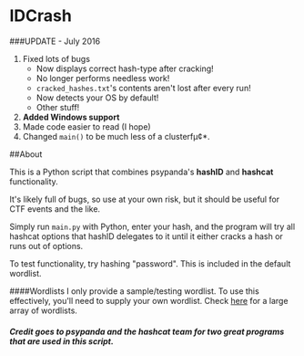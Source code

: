# IDCrash

###UPDATE - July 2016
1. Fixed lots of bugs
   * Now displays correct hash-type after cracking!
   * No longer performs needless work!
   * `cracked_hashes.txt`'s contents aren't lost after every run!
   * Now detects your OS by default!
   * Other stuff!
2. **Added Windows support**
3. Made code easier to read (I hope)
4. Changed `main()` to be much less of a clusterfμ¢*.

##About

This is a Python script that combines psypanda's **hashID** and **hashcat** functionality.

It's likely full of bugs, so use at your own risk, but it should be useful for CTF events and the like.

Simply run `main.py` with Python, enter your hash, and the program will try all hashcat options that hashID delegates to it until it either cracks a hash or runs out of options.

To test functionality, try hashing "password". This is included in the default wordlist.

####Wordlists
I only provide a sample/testing wordlist. To use this effectively, you'll need to supply your own wordlist. Check [here](https://hashcat.net/forum/thread-1236.html) for a large array of wordlists.


##### Credit goes to **psypanda** and the **hashcat team** for two great programs that are used in this script.
